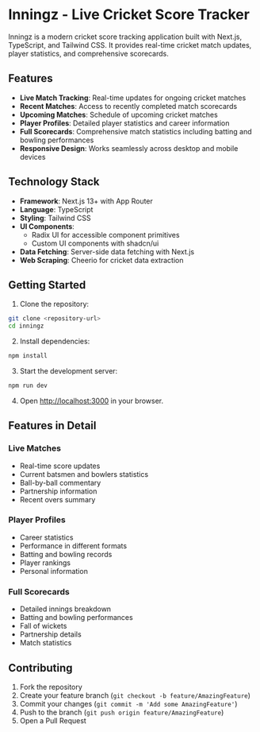 # Inningz - Live Cricket Score Tracker

Inningz is a modern cricket score tracking application built with Next.js, TypeScript, and Tailwind CSS. It provides real-time cricket match updates, player statistics, and comprehensive scorecards.

## Features

- **Live Match Tracking**: Real-time updates for ongoing cricket matches
- **Recent Matches**: Access to recently completed match scorecards
- **Upcoming Matches**: Schedule of upcoming cricket matches
- **Player Profiles**: Detailed player statistics and career information
- **Full Scorecards**: Comprehensive match statistics including batting and bowling performances
- **Responsive Design**: Works seamlessly across desktop and mobile devices

## Technology Stack

- **Framework**: Next.js 13+ with App Router
- **Language**: TypeScript
- **Styling**: Tailwind CSS
- **UI Components**: 
  - Radix UI for accessible component primitives
  - Custom UI components with shadcn/ui
- **Data Fetching**: Server-side data fetching with Next.js
- **Web Scraping**: Cheerio for cricket data extraction

## Getting Started

1. Clone the repository:
```bash
git clone <repository-url>
cd inningz
```

2. Install dependencies:
```bash
npm install
```

3. Start the development server:
```bash
npm run dev
```

4. Open [http://localhost:3000](http://localhost:3000) in your browser.

## Features in Detail

### Live Matches
- Real-time score updates
- Current batsmen and bowlers statistics
- Ball-by-ball commentary
- Partnership information
- Recent overs summary

### Player Profiles
- Career statistics
- Performance in different formats
- Batting and bowling records
- Player rankings
- Personal information

### Full Scorecards
- Detailed innings breakdown
- Batting and bowling performances
- Fall of wickets
- Partnership details
- Match statistics

## Contributing

1. Fork the repository
2. Create your feature branch (`git checkout -b feature/AmazingFeature`)
3. Commit your changes (`git commit -m 'Add some AmazingFeature'`)
4. Push to the branch (`git push origin feature/AmazingFeature`)
5. Open a Pull Request
